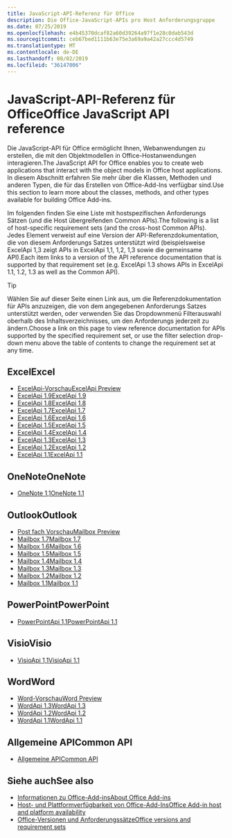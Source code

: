 ```yaml
---
title: JavaScript-API-Referenz für Office
description: Die Office-JavaScript-APIs pro Host Anforderungsgruppe
ms.date: 07/25/2019
ms.openlocfilehash: e4b45370dcaf82a60d39264a97f1e28c0dab543d
ms.sourcegitcommit: ceb67bed1111b63e75e3a69a9a42a27ccc4d5749
ms.translationtype: MT
ms.contentlocale: de-DE
ms.lasthandoff: 08/02/2019
ms.locfileid: "36147006"
---
```

# <a name="office-javascript-api-reference"></a><span data-ttu-id="77b7a-103">JavaScript-API-Referenz für Office</span><span class="sxs-lookup"><span data-stu-id="77b7a-103">Office JavaScript API reference</span></span>

<span data-ttu-id="77b7a-104">Die JavaScript-API für Office ermöglicht Ihnen, Webanwendungen zu erstellen, die mit den Objektmodellen in Office-Hostanwendungen interagieren.</span><span class="sxs-lookup"><span data-stu-id="77b7a-104">The JavaScript API for Office enables you to create web applications that interact with the object models in Office host applications.</span></span> <span data-ttu-id="77b7a-105">In diesem Abschnitt erfahren Sie mehr über die Klassen, Methoden und anderen Typen, die für das Erstellen von Office-Add-Ins verfügbar sind.</span><span class="sxs-lookup"><span data-stu-id="77b7a-105">Use this section to learn more about the classes, methods, and other types available for building Office Add-ins.</span></span>

<span data-ttu-id="77b7a-106">Im folgenden finden Sie eine Liste mit hostspezifischen Anforderungs Sätzen (und die Host übergreifenden Common APIs).</span><span class="sxs-lookup"><span data-stu-id="77b7a-106">The following is a list of host-specific requirement sets (and the cross-host Common APIs).</span></span> <span data-ttu-id="77b7a-107">Jedes Element verweist auf eine Version der API-Referenzdokumentation, die von diesem Anforderungs Satzes unterstützt wird (beispielsweise ExcelApi 1,3 zeigt APIs in ExcelApi 1,1, 1,2, 1,3 sowie die gemeinsame API).</span><span class="sxs-lookup"><span data-stu-id="77b7a-107">Each item links to a version of the API reference documentation that is supported by that requirement set (e.g. ExcelApi 1.3 shows APIs in ExcelApi 1.1, 1.2, 1.3 as well as the Common API).</span></span>

> [!TIP]
> <span data-ttu-id="77b7a-108">Wählen Sie auf dieser Seite einen Link aus, um die Referenzdokumentation für APIs anzuzeigen, die von dem angegebenen Anforderungs Satzes unterstützt werden, oder verwenden Sie das Dropdownmenü Filterauswahl oberhalb des Inhaltsverzeichnisses, um den Anforderungs jederzeit zu ändern.</span><span class="sxs-lookup"><span data-stu-id="77b7a-108">Choose a link on this page to view reference documentation for APIs supported by the specified requirement set, or use the filter selection drop-down menu above the table of contents to change the requirement set at any time.</span></span>

## <a name="excel"></a><span data-ttu-id="77b7a-109">Excel</span><span class="sxs-lookup"><span data-stu-id="77b7a-109">Excel</span></span>

- [<span data-ttu-id="77b7a-110">ExcelApi-Vorschau</span><span class="sxs-lookup"><span data-stu-id="77b7a-110">ExcelApi Preview</span></span>](/javascript/api/excel?view=excel-js-preview)
- [<span data-ttu-id="77b7a-111">ExcelApi 1.9</span><span class="sxs-lookup"><span data-stu-id="77b7a-111">ExcelApi 1.9</span></span>](/javascript/api/excel?view=excel-js-1.9)
- [<span data-ttu-id="77b7a-112">ExcelApi 1.8</span><span class="sxs-lookup"><span data-stu-id="77b7a-112">ExcelApi 1.8</span></span>](/javascript/api/excel?view=excel-js-1.8)
- [<span data-ttu-id="77b7a-113">ExcelApi 1.7</span><span class="sxs-lookup"><span data-stu-id="77b7a-113">ExcelApi 1.7</span></span>](/javascript/api/excel?view=excel-js-1.7)
- [<span data-ttu-id="77b7a-114">ExcelApi 1.6</span><span class="sxs-lookup"><span data-stu-id="77b7a-114">ExcelApi 1.6</span></span>](/javascript/api/excel?view=excel-js-1.6)
- [<span data-ttu-id="77b7a-115">ExcelApi 1.5</span><span class="sxs-lookup"><span data-stu-id="77b7a-115">ExcelApi 1.5</span></span>](/javascript/api/excel?view=excel-js-1.5)
- [<span data-ttu-id="77b7a-116">ExcelApi 1.4</span><span class="sxs-lookup"><span data-stu-id="77b7a-116">ExcelApi 1.4</span></span>](/javascript/api/excel?view=excel-js-1.4)
- [<span data-ttu-id="77b7a-117">ExcelApi 1.3</span><span class="sxs-lookup"><span data-stu-id="77b7a-117">ExcelApi 1.3</span></span>](/javascript/api/excel?view=excel-js-1.3)
- [<span data-ttu-id="77b7a-118">ExcelApi 1.2</span><span class="sxs-lookup"><span data-stu-id="77b7a-118">ExcelApi 1.2</span></span>](/javascript/api/excel?view=excel-js-1.2)
- [<span data-ttu-id="77b7a-119">ExcelApi 1.1</span><span class="sxs-lookup"><span data-stu-id="77b7a-119">ExcelApi 1.1</span></span>](/javascript/api/excel?view=excel-js-1.1)

## <a name="onenote"></a><span data-ttu-id="77b7a-120">OneNote</span><span class="sxs-lookup"><span data-stu-id="77b7a-120">OneNote</span></span>

- [<span data-ttu-id="77b7a-121">OneNote 1,1</span><span class="sxs-lookup"><span data-stu-id="77b7a-121">OneNote 1.1</span></span>](/javascript/api/onenote?view=onenote-js-1.1)

## <a name="outlook"></a><span data-ttu-id="77b7a-122">Outlook</span><span class="sxs-lookup"><span data-stu-id="77b7a-122">Outlook</span></span>

- [<span data-ttu-id="77b7a-123">Post fach Vorschau</span><span class="sxs-lookup"><span data-stu-id="77b7a-123">Mailbox Preview</span></span>](/javascript/api/outlook?view=outlook-js-preview)
- [<span data-ttu-id="77b7a-124">Mailbox 1.7</span><span class="sxs-lookup"><span data-stu-id="77b7a-124">Mailbox 1.7</span></span>](/javascript/api/outlook?view=outlook-js-1.7)
- [<span data-ttu-id="77b7a-125">Mailbox 1.6</span><span class="sxs-lookup"><span data-stu-id="77b7a-125">Mailbox 1.6</span></span>](/javascript/api/outlook?view=outlook-js-1.6)
- [<span data-ttu-id="77b7a-126">Mailbox 1.5</span><span class="sxs-lookup"><span data-stu-id="77b7a-126">Mailbox 1.5</span></span>](/javascript/api/outlook?view=outlook-js-1.5)
- [<span data-ttu-id="77b7a-127">Mailbox 1.4</span><span class="sxs-lookup"><span data-stu-id="77b7a-127">Mailbox 1.4</span></span>](/javascript/api/outlook?view=outlook-js-1.4)
- [<span data-ttu-id="77b7a-128">Mailbox 1.3</span><span class="sxs-lookup"><span data-stu-id="77b7a-128">Mailbox 1.3</span></span>](/javascript/api/outlook?view=outlook-js-1.3)
- [<span data-ttu-id="77b7a-129">Mailbox 1.2</span><span class="sxs-lookup"><span data-stu-id="77b7a-129">Mailbox 1.2</span></span>](/javascript/api/outlook?view=outlook-js-1.2)
- [<span data-ttu-id="77b7a-130">Mailbox 1.1</span><span class="sxs-lookup"><span data-stu-id="77b7a-130">Mailbox 1.1</span></span>](/javascript/api/outlook?view=outlook-js-1.1)

## <a name="powerpoint"></a><span data-ttu-id="77b7a-131">PowerPoint</span><span class="sxs-lookup"><span data-stu-id="77b7a-131">PowerPoint</span></span>

- [<span data-ttu-id="77b7a-132">PowerPointApi 1,1</span><span class="sxs-lookup"><span data-stu-id="77b7a-132">PowerPointApi 1.1</span></span>](/javascript/api/powerpoint?view=powerpoint-js-1.1)

## <a name="visio"></a><span data-ttu-id="77b7a-133">Visio</span><span class="sxs-lookup"><span data-stu-id="77b7a-133">Visio</span></span>

- [<span data-ttu-id="77b7a-134">VisioApi 1,1</span><span class="sxs-lookup"><span data-stu-id="77b7a-134">VisioApi 1.1</span></span>](/javascript/api/visio?view=visio-js-1.1)

## <a name="word"></a><span data-ttu-id="77b7a-135">Word</span><span class="sxs-lookup"><span data-stu-id="77b7a-135">Word</span></span>

- [<span data-ttu-id="77b7a-136">Word-Vorschau</span><span class="sxs-lookup"><span data-stu-id="77b7a-136">Word Preview</span></span>](/javascript/api/word?view=word-js-preview)
- [<span data-ttu-id="77b7a-137">WordApi 1.3</span><span class="sxs-lookup"><span data-stu-id="77b7a-137">WordApi 1.3</span></span>](/javascript/api/word?view=word-js-1.3)
- [<span data-ttu-id="77b7a-138">WordApi 1.2</span><span class="sxs-lookup"><span data-stu-id="77b7a-138">WordApi 1.2</span></span>](/javascript/api/word?view=word-js-1.2)
- [<span data-ttu-id="77b7a-139">WordApi 1.1</span><span class="sxs-lookup"><span data-stu-id="77b7a-139">WordApi 1.1</span></span>](/javascript/api/word?view=word-js-1.1)

## <a name="common-api"></a><span data-ttu-id="77b7a-140">Allgemeine API</span><span class="sxs-lookup"><span data-stu-id="77b7a-140">Common API</span></span>

- [<span data-ttu-id="77b7a-141">Allgemeine API</span><span class="sxs-lookup"><span data-stu-id="77b7a-141">Common API</span></span>](/javascript/api/office?view=common-js)

## <a name="see-also"></a><span data-ttu-id="77b7a-142">Siehe auch</span><span class="sxs-lookup"><span data-stu-id="77b7a-142">See also</span></span>

- [<span data-ttu-id="77b7a-143">Informationen zu Office-Add-ins</span><span class="sxs-lookup"><span data-stu-id="77b7a-143">About Office Add-ins</span></span>](/office/dev/add-ins/overview)
- [<span data-ttu-id="77b7a-144">Host- und Plattformverfügbarkeit von Office-Add-Ins</span><span class="sxs-lookup"><span data-stu-id="77b7a-144">Office Add-in host and platform availability</span></span>](/office/dev/add-ins/overview/office-add-in-availability)
- [<span data-ttu-id="77b7a-145">Office-Versionen und Anforderungssätze</span><span class="sxs-lookup"><span data-stu-id="77b7a-145">Office versions and requirement sets</span></span>](/office/dev/add-ins/develop/office-versions-and-requirement-sets)
